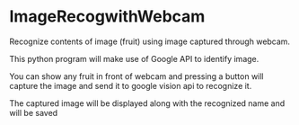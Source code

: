 # ImageRecogwithWebcam
Recognize contents of image (fruit) using image captured through webcam.

This python program will make use of Google API to identify image. 

You can show any fruit in front of webcam and pressing a button will capture the image and send it to google vision api to recognize it. 

The captured image will be displayed along with the recognized name and will be saved

